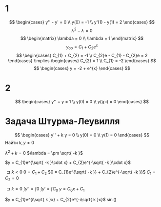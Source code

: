 # 1
$$
\begin{cases}
y'' - y' = 0 \\
y(0) = -1 \\
y'(1) - y(1) = 2
\end{cases}
$$
$$
\lambda^{2} - \lambda = 0
$$
$$
\begin{matrix}
\lambda = 0 \\
\lambda = 1
\end{matrix}
$$
$$
y_{oo} = C_{1} + C_{2}e^{x}
$$
$$
\begin{cases}
C_{1} + C_{2} = -1 \\
C_{2}e - C_{1} - C_{2}e = 2
\end{cases} \implies \begin{cases}
C_{2} = 1 \\
C_{1} = -2
\end{cases}
$$$$
\begin{cases}
y = -2 + e^{x}
\end{cases}
$$
# 2
$$
\begin{cases}
y'' + y = 1 \\
y(0) = 0 \\
y(\pi) = 0
\end{cases}
$$
# Задача Штурма-Леувилля
$$
\begin{cases}
y'' + k y = 0 \\
y(0) = 0 \\
y(1) = 0
\end{cases}
$$
Найти $k, y \neq 0$

$\lambda^{2} + k = 0$
$\lambda = \pm \sqrt{ -k }$

$y = C_{1}e^{\sqrt{ -k }\cdot x} + C_{2}e^{-\sqrt{ -k }\cdot x}$

$\sqsupset k < 0$
$0 = C_{1} + C_{2}$
$0 = C_{1}e^{\sqrt{ -k }} + C_{2}e^{-\sqrt{ -k }}$
$C_{1} = C_{2} = 0$

$\sqsupset k = 0$
$\int y'' = \int 0$
$\int y' = \int C_{0}$
$y = C_{0}x + C_{1}$

$y = C_{1}e^{i\sqrt{ k }x} + C_{2}e^{-i\sqrt{ k }x}$
$\sin()$
